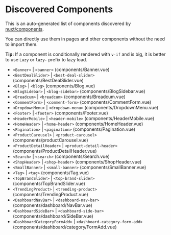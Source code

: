 # Discovered Components

This is an auto-generated list of components discovered by [nuxt/components](https://github.com/nuxt/components).

You can directly use them in pages and other components without the need to import them.

**Tip:** If a component is conditionally rendered with `v-if` and is big, it is better to use `Lazy` or `lazy-` prefix to lazy load.

- `<Banner>` | `<banner>` (components/Banner.vue)
- `<BestDealSlider>` | `<best-deal-slider>` (components/BestDealSlider.vue)
- `<Blog>` | `<blog>` (components/Blog.vue)
- `<BlogSidebar>` | `<blog-sidebar>` (components/BlogSidebar.vue)
- `<Breadcum>` | `<breadcum>` (components/Breadcum.vue)
- `<CommentForm>` | `<comment-form>` (components/CommentForm.vue)
- `<DropdownMenu>` | `<dropdown-menu>` (components/DropdownMenu.vue)
- `<Footer>` | `<footer>` (components/Footer.vue)
- `<HeaderMobile>` | `<header-mobile>` (components/HeaderMobile.vue)
- `<HomeHeader>` | `<home-header>` (components/HomeHeader.vue)
- `<Pagination>` | `<pagination>` (components/Pagination.vue)
- `<ProductCarousel>` | `<product-carousel>` (components/productCarousel.vue)
- `<ProductDetailHeader>` | `<product-detail-header>` (components/ProductDetailHeader.vue)
- `<Search>` | `<search>` (components/Search.vue)
- `<ShopHeader>` | `<shop-header>` (components/ShopHeader.vue)
- `<SmallBanner>` | `<small-banner>` (components/SmallBanner.vue)
- `<Tag>` | `<tag>` (components/Tag.vue)
- `<TopBrandSlider>` | `<top-brand-slider>` (components/TopBrandSlider.vue)
- `<TrendingProduct>` | `<trending-product>` (components/TrendingProduct.vue)
- `<DashboardNavBar>` | `<dashboard-nav-bar>` (components/dashboard/NavBar.vue)
- `<DashboardSideBar>` | `<dashboard-side-bar>` (components/dashboard/SideBar.vue)
- `<DashboardCategoryFormAdd>` | `<dashboard-category-form-add>` (components/dashboard/category/FormAdd.vue)

